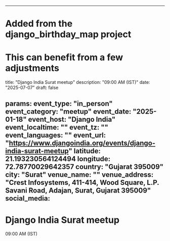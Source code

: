 
---
# Added from the django_birthday_map project
# This can benefit from a few adjustments
title: "Django India Surat meetup"
description: "09:00 AM (IST)"
date: "2025-07-07"
draft: false

params:
  event_type: "in_person"
  event_category: "meetup"
  event_date: "2025-01-18"
  event_host: "Django India"
  event_localtime: ""
  event_tz: ""
  event_languages: ""
  event_url: "https://www.djangoindia.org/events/django-india-surat-meetup"
  latitude: 21.193230564124494
  longitude: 72.78770029642357
  country: "Gujarat 395009"
  city: "Surat"
  venue_name: ""
  venue_address: "Crest Infosystems, 411-414, Wood Square, L.P. Savani Road, Adajan, Surat, Gujarat 395009"
  social_media:
---

# Django India Surat meetup

09:00 AM (IST)

